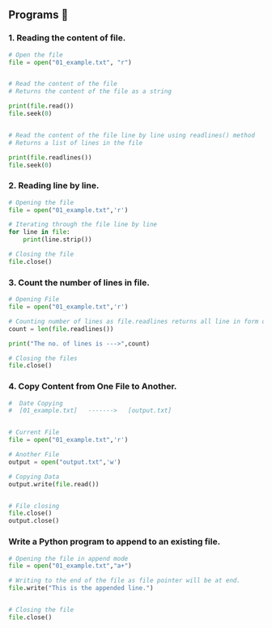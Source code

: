 ## Programs 📝

### 1. Reading the content of file.

```py
# Open the file
file = open("01_example.txt", "r")


# Read the content of the file
# Returns the content of the file as a string

print(file.read())
file.seek(0)


# Read the content of the file line by line using readlines() method
# Returns a list of lines in the file

print(file.readlines())
file.seek(0)

```

### 2. Reading line by line.

```py
# Opening the file
file = open("01_example.txt",'r')

# Iterating through the file line by line
for line in file:
    print(line.strip())

# Closing the file
file.close()
```


### 3. Count the number of lines in file.

```py
# Opening File
file = open("01_example.txt",'r')

# Counting number of lines as file.readlines returns all line in form of list.
count = len(file.readlines())

print("The no. of lines is --->",count)

# Closing the files
file.close()
```


### 4. Copy Content from One File to Another.

```py
#  Date Copying
#  [01_example.txt]   ------->   [output.txt]


# Current File
file = open("01_example.txt",'r')

# Another File
output = open("output.txt",'w')

# Copying Data
output.write(file.read())


# File closing
file.close()
output.close()
```

### Write a Python program to append to an existing file.

```py
# Opening the file in append mode
file = open("01_example.txt","a+")

# Writing to the end of the file as file pointer will be at end.
file.write("This is the appended line.")


# Closing the file
file.close()
```
